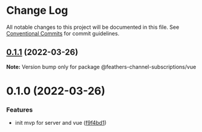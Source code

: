# Change Log

All notable changes to this project will be documented in this file.
See [Conventional Commits](https://conventionalcommits.org) for commit guidelines.

## [0.1.1](https://github.com/fratzinger/feathers-channel-subscriptions/compare/v0.1.0...v0.1.1) (2022-03-26)

**Note:** Version bump only for package @feathers-channel-subscriptions/vue





# 0.1.0 (2022-03-26)


### Features

* init mvp for server and vue ([f9f4bd1](https://github.com/fratzinger/feathers-channel-subscriptions/commit/f9f4bd11c4872c657edb90f1b870689fc3460429))
